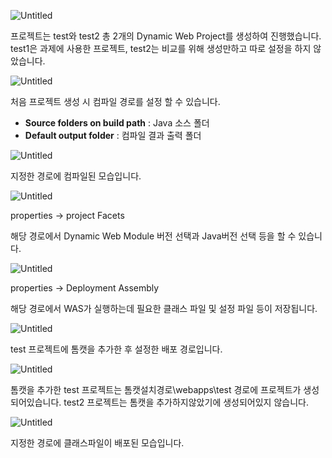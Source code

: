 ![Untitled](https://s3-us-west-2.amazonaws.com/secure.notion-static.com/11f12d1b-7b94-40eb-a113-23a65d0d5d23/Untitled.png)

프로젝트는 test와 test2
총 2개의 Dynamic Web Project를 생성하여 진행했습니다.
test1은 과제에 사용한 프로젝트, test2는 비교를 위해 생성만하고 따로 설정을 하지 않았습니다.

![Untitled](https://s3-us-west-2.amazonaws.com/secure.notion-static.com/b1949d7a-4503-4cbe-8aff-cadb8048a464/Untitled.png)

처음 프로젝트 생성 시 컴파일 경로를 설정 할 수 있습니다.

- **Source folders on build path** : Java 소스 폴더
- **Default output folder** : 컴파일 결과 출력 폴더

![Untitled](https://s3-us-west-2.amazonaws.com/secure.notion-static.com/983fbddc-340f-4178-912f-42bde0237409/Untitled.png)

지정한 경로에 컴파일된 모습입니다.

![Untitled](https://s3-us-west-2.amazonaws.com/secure.notion-static.com/a3424e2d-9372-48fb-9163-c542f8b30833/Untitled.png)

properties → project Facets

해당 경로에서 Dynamic Web Module 버전 선택과 Java버전 선택 등을 할 수 있습니다.

![Untitled](https://s3-us-west-2.amazonaws.com/secure.notion-static.com/b20e5339-bc5b-46e6-a987-c78254c23913/Untitled.png)

properties → Deployment Assembly

해당 경로에서 WAS가 실행하는데 필요한 클래스 파일 및 설정 파일 등이 저장됩니다.

![Untitled](https://s3-us-west-2.amazonaws.com/secure.notion-static.com/e40f4bb2-6494-49de-b4fd-0ee2d48102ca/Untitled.png)

test 프로젝트에 톰캣을 추가한 후 설정한 배포 경로입니다.

![Untitled](https://s3-us-west-2.amazonaws.com/secure.notion-static.com/ceeafe9b-4dd1-4dc4-bc2e-05ad05ef3100/Untitled.png)

톰캣을 추가한 test 프로젝트는 톰캣설치경로\webapps\test 경로에 프로젝트가 생성되어있습니다.
test2 프로젝트는 톰캣을 추가하지않았기에 생성되어있지 않습니다.

![Untitled](https://s3-us-west-2.amazonaws.com/secure.notion-static.com/3e79830d-ac51-4dbe-927d-856affafe84c/Untitled.png)

지정한 경로에 클래스파일이 배포된 모습입니다.
